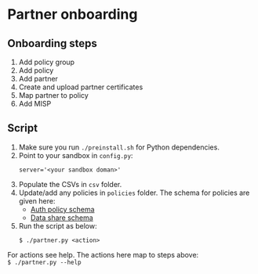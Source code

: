 # Partner onboarding

## Onboarding steps
1. Add policy group
1. Add policy 
1. Add partner
1. Create and upload partner certificates
1. Map partner to policy
1. Add MISP

## Script
1. Make sure you run `./preinstall.sh`  for Python dependencies.
1. Point to your sandbox in `config.py`:
    ```
    server='<your sandbox doman>'
    ```
1. Populate the CSVs in `csv` folder.  
1. Update/add any policies in `policies` folder.  The schema for policies are given here:
    * [Auth policy schema](https://github.com/mosip/mosip-config/blob/1.1.3/sandbox/auth-policy-schema.json)
    * [Data share schema](https://github.com/mosip/mosip-config/blob/1.1.3/sandbox/data-share-policy-schema.json)
1.  Run the script as below:
    ```
    $ ./partner.py <action>
    ```
For actions see help. The actions here map to steps above:  
    ```
    $ ./partner.py --help
    ```
